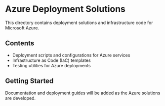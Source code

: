 # Azure Deployment Solutions

This directory contains deployment solutions and infrastructure code for Microsoft Azure.

## Contents

- Deployment scripts and configurations for Azure services
- Infrastructure as Code (IaC) templates
- Testing utilities for Azure deployments

## Getting Started

Documentation and deployment guides will be added as the Azure solutions are developed.